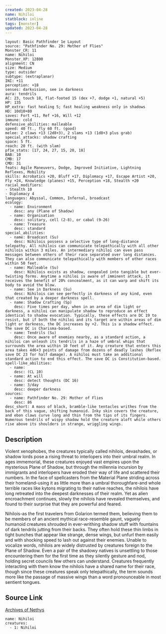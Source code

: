 ```yaml
---
created: 2023-04-28
name: Nihiloi
statblock: inline
tags: [monster]
updated: 2023-04-28
---
```

```statblock
layout: Basic Pathfinder 1e Layout
source: "Pathfinder No. 29: Mother of Flies"
Monster_CR: 11
name: Nihiloi
Monster_XP: 12800
alignment: CN
size: Medium
type: outsider
subtype: (extraplanar)
INI: +11
perception: +18
senses: darkvision, see in darkness
aura: tendrils
AC: 23, touch 18, flat-footed 15 (dex +7, dodge +1, natural +5)
HP: 135
HP_extra: fast healing 5; fast healing weakness only in shadows
HD: 10d10+80
saves: Fort +11, Ref +16, Will +12
immune: cold
defensive_abilities: malleable
speed: 40 ft., fly 60 ft. (good)
melee: 2 claws +13 (2d8+3), 2 slams +13 (1d8+3 plus grab)
special_attacks: shadow crafting
space: 5 ft.
reach: 20 ft. (with slam)
pf1e_stats: [17, 24, 27, 15, 20, 18]
BAB: 10
CMB: 17
CMD: 31
feats: Agile Maneuvers, Dodge, Improved Initiative, Lightning Reflexes, Mobility
skills: Acrobatics +20, Bluff +17, Diplomacy +17, Escape Artist +20, Fly +24, Knowledge (planes) +15, Perception +18, Stealth +20
racial_modifiers:
- Stealth 10
- Diplomacy 4
languages: Abyssal, Common, Infernal, broadcast
ecology:
  - name: Environment
    desc: any (Plane of Shadow)
  - name: Organisation
    desc: solitary, cell (2-8), or cabal (9-26)
  - name: Treasure
    desc: standard
special_abilities:
  - name: Broadcast (Su)
    desc: Nihilois possess a selective type of long-distance telepathy. All nihilois can communicate telepathically with all other nihilois within 3 miles. An intermediary nihiloi can even pass messages between others of their race separated over long distances. They can also communicate telepathically with members of other races within 50 feet.
  - name: Malleable (Su)
    desc: Nihilois exists as shadow, congealed into tangible but ever-twisting forms. Anytime a nihiloi is aware of imminent attack, it receives the benefit of 20% concealment, as it can warp and shift its body to avoid the blow.
  - name: See in Darkness (Su)
    desc: Nihilois can see perfectly in darkness of any kind, even that created by a deeper darkness spell.
  - name: Shadow Crafting (Sp)
    desc: Five times per day, when in an area of dim light or darkness, a nihiloi can manipulate shadow to reproduce an effect identical to shadow evocation. Typically, these effects are DC 19 to resist, but if both the nihiloi and its target are within areas of dim light or darkness, the DC increases by +2. This is a shadow effect. The save DC is Charisma-based.
  - name: Tendrils (Su)
    desc: Once aware of enemies nearby, as a standard action, a nihiloi can unleash its tendrils in a haze of umbral whips that surrounds the area within 10 feet of it. Any creature that enters this area takes 4d6+3 points of damage from dozens of deadly lashes (Reflex save DC 23 for half damage). A nihiloi must take an additional standard action to end this effect. The save DC is Constitution-based.
spell-like_abilities:
  - name:
    desc: (CL 10)
  - name: At will
    desc: detect thoughts (DC 16)
  - name: 3/day
    desc: deeper darkness
sources:
  - name: Pathfinder No. 29: Mother of Flies
    desc: 86
desc_short: A mass of black, bramble-like tentacles writhes from the back of this vague, shifting humanoid. Inky skin covers the creature, and ebon claws curve long and thin from the tips of its fingers. Numerous tendrils of wispy shadow hold the creature aloft while others rise above its shoulders in strange, wriggling wings.
```
## Description
Violent xenophobes, the creatures typically called nihilois, devashades, or shadow lords pose a rising threat to interlopers into their umbral realm. In ages immemorial, these creatures enjoyed vast empires upon the mysterious Plane of Shadow, but through the millennia incursion by immigrants and interlopers have eroded their way of life and scattered their numbers. In the face of spellcasters from the Material Plane striding across their homeland-using it as little more than a umbral thoroughfare-and whole terrible races like kytons migrating to their native reaches, the nihilois have long retreated into the deepest darknesses of their realm. Yet as alien encroachment continues, slowly the nihilois have revealed themselves, and found to their surprise that they are powerful and feared.

Nihilois-as the first travelers from Golarion termed them, believing them to be members of an ancient mythical race-resemble gaunt, vaguely humanoid creatures shrouded in ever-writhing shadow stuff with fountains of dark tendrils jutting from their backs. They often hold these thin limbs in tight bunches that appear like strange, dense wings, but unfurl them easily and with shocking speed to lash out against their enemies. Unable to vocalize words, nihilois are widely distrusted by creatures foreign to the Plane of Shadow. Even a pair of the shadowy natives is unsettling to those encountering them for the first time as they silently gesture and nod, holding secret councils few others can understand. Creatures frequently interacting with them know the nihilois have a shared name for their race, though since these creatures speak only telepathically, the term sounds more like the passage of massive wings than a word pronounceable in most sentient tongues.
## Source Link
[Archives of Nethys](https://aonprd.com/MonsterDisplay.aspx?ItemName=Nihiloi)
```encounter-table
name: Nihiloi
creatures:
  - 1: Nihiloi
```

